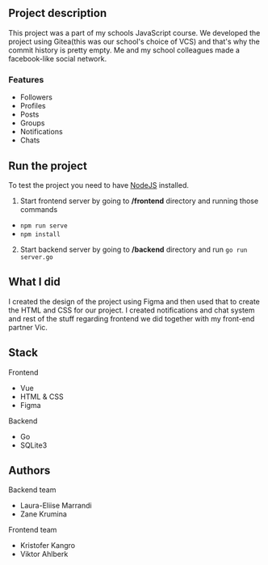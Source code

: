 ## Project description
This project was a part of my schools JavaScript course. We developed the project using Gitea(this was our school's choice of VCS) and that's why the commit history is pretty empty.
Me and my school colleagues made a facebook-like social network.
### Features
- Followers
- Profiles
- Posts
- Groups
- Notifications
- Chats


## Run the project
To test the project you need to have [NodeJS](https://nodejs.org/en/) installed.
1. Start frontend server by going to **/frontend** directory and running those commands
-  `npm run serve`
-  `npm install`
2. Start backend server by going to **/backend** directory and run `go run server.go`

## What I did
I created the design of the project using Figma and then used that to create the HTML and CSS for our project. I created notifications and chat system and rest of the stuff regarding frontend we did together with my front-end partner Vic.


## Stack


Frontend
- Vue
- HTML & CSS
- Figma

Backend
- Go
- SQLite3

## Authors
Backend team
- Laura-Eliise Marrandi
- Zane Krumina

Frontend team
- Kristofer Kangro
- Viktor Ahlberk
